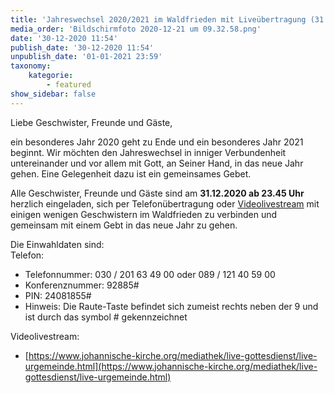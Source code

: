 ```yaml
---
title: 'Jahreswechsel 2020/2021 im Waldfrieden mit Liveübertragung (31.12. um 23.45 Uhr)'
media_order: 'Bildschirmfoto 2020-12-21 um 09.32.58.png'
date: '30-12-2020 11:54'
publish_date: '30-12-2020 11:54'
unpublish_date: '01-01-2021 23:59'
taxonomy:
    kategorie:
        - featured
show_sidebar: false
---
```


Liebe Geschwister, Freunde und Gäste,

ein besonderes Jahr 2020 geht zu Ende und ein besonderes Jahr 2021 beginnt. Wir möchten den Jahreswechsel in inniger Verbundenheit untereinander und vor allem mit Gott, an Seiner Hand, in das neue Jahr gehen. Eine Gelegenheit dazu ist ein gemeinsames Gebet.

Alle Geschwister, Freunde und Gäste sind am **31.12.2020 ab 23.45 Uhr** herzlich eingeladen, sich per Telefonübertragung oder [Videolivestream](https://www.johannische-kirche.org/mediathek/live-gottesdienst/live-urgemeinde.html) mit einigen wenigen Geschwistern im Waldfrieden zu verbinden und gemeinsam mit einem Gebt in das neue Jahr zu gehen.

Die Einwahldaten sind:<br>
Telefon:
* Telefonnummer: 030 / 201 63 49 00 oder 089 / 121 40 59 00
* Konferenznummer: 92885#
* PIN: 24081855#
* Hinweis: Die Raute-Taste befindet sich zumeist rechts neben der 9 und ist durch das symbol # gekennzeichnet<br>

Videolivestream:
* [https://www.johannische-kirche.org/mediathek/live-gottesdienst/live-urgemeinde.html](https://www.johannische-kirche.org/mediathek/live-gottesdienst/live-urgemeinde.html)